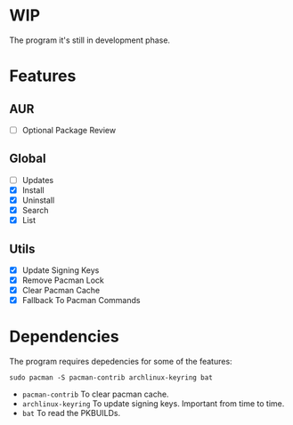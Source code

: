 # WIP
The program it's still in development phase.

# Features
## AUR
- [ ] Optional Package Review

## Global
- [ ] Updates
- [x] Install
- [x] Uninstall
- [x] Search
- [x] List

## Utils
- [x] Update Signing Keys
- [x] Remove Pacman Lock
- [x] Clear Pacman Cache
- [x] Fallback To Pacman Commands

# Dependencies
The program requires depedencies for some of the features:
```
sudo pacman -S pacman-contrib archlinux-keyring bat
```

- `pacman-contrib` To clear pacman cache.
- `archlinux-keyring` To update signing keys. Important from time to time.
- `bat` To read the PKBUILDs.
